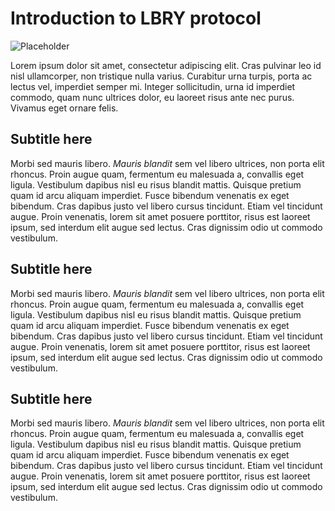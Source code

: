 # Introduction to LBRY protocol #

![Placeholder](https://placehold.it/1200x600?text=Placeholder+Graphic)

Lorem ipsum dolor sit amet, consectetur adipiscing elit. Cras pulvinar leo id nisl ullamcorper, non tristique nulla varius. Curabitur urna turpis, porta ac lectus vel, imperdiet semper mi. Integer sollicitudin, urna id imperdiet commodo, quam nunc ultrices dolor, eu laoreet risus ante nec purus. Vivamus eget ornare felis.

## Subtitle here ##

Morbi sed mauris libero. *Mauris blandit* sem vel libero ultrices, non porta elit rhoncus. Proin augue quam, fermentum eu malesuada a, convallis eget ligula. Vestibulum dapibus nisl eu risus blandit mattis. Quisque pretium quam id arcu aliquam imperdiet. Fusce bibendum venenatis ex eget bibendum. Cras dapibus justo vel libero cursus tincidunt. Etiam vel tincidunt augue. Proin venenatis, lorem sit amet posuere porttitor, risus est laoreet ipsum, sed interdum elit augue sed lectus. Cras dignissim odio ut commodo vestibulum.

## Subtitle here ##

Morbi sed mauris libero. *Mauris blandit* sem vel libero ultrices, non porta elit rhoncus. Proin augue quam, fermentum eu malesuada a, convallis eget ligula. Vestibulum dapibus nisl eu risus blandit mattis. Quisque pretium quam id arcu aliquam imperdiet. Fusce bibendum venenatis ex eget bibendum. Cras dapibus justo vel libero cursus tincidunt. Etiam vel tincidunt augue. Proin venenatis, lorem sit amet posuere porttitor, risus est laoreet ipsum, sed interdum elit augue sed lectus. Cras dignissim odio ut commodo vestibulum.

## Subtitle here ##

Morbi sed mauris libero. *Mauris blandit* sem vel libero ultrices, non porta elit rhoncus. Proin augue quam, fermentum eu malesuada a, convallis eget ligula. Vestibulum dapibus nisl eu risus blandit mattis. Quisque pretium quam id arcu aliquam imperdiet. Fusce bibendum venenatis ex eget bibendum. Cras dapibus justo vel libero cursus tincidunt. Etiam vel tincidunt augue. Proin venenatis, lorem sit amet posuere porttitor, risus est laoreet ipsum, sed interdum elit augue sed lectus. Cras dignissim odio ut commodo vestibulum.